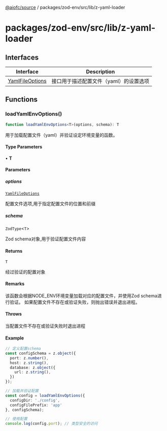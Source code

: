 [@aiofc/source](../../../../../index.md) / packages/zod-env/src/lib/z-yaml-loader

# packages/zod-env/src/lib/z-yaml-loader

## Interfaces

| Interface | Description |
| ------ | ------ |
| [YamlFileOptions](interfaces/YamlFileOptions.md) | 接口用于描述配置文件（yaml）的设置选项 |

## Functions

### loadYamlEnvOptions()

```ts
function loadYamlEnvOptions<T>(options, schema): T
```

用于加载配置文件（yaml）并验证设定环境变量的函数。

#### Type Parameters

• **T**

#### Parameters

##### options

[`YamlFileOptions`](interfaces/YamlFileOptions.md)

配置文件选项,用于指定配置文件的位置和前缀

##### schema

`ZodType`\<`T`\>

Zod schema对象,用于验证配置文件内容

#### Returns

`T`

经过验证的配置对象

#### Remarks

该函数会根据NODE_ENV环境变量加载对应的配置文件，并使用Zod schema进行验证。
如果配置文件不存在或验证失败，则抛出错误并退出进程。

#### Throws

当配置文件不存在或验证失败时退出进程

#### Example

```typescript
// 定义配置schema
const configSchema = z.object({
  port: z.number(),
  host: z.string(),
  database: z.object({
    url: z.string(),
  })
});

// 加载并验证配置
const config = loadYamlEnvOptions({
  configDir: './config',
  configFilePrefix: 'app'
}, configSchema);

// 使用配置
console.log(config.port); // 类型安全的访问
```

